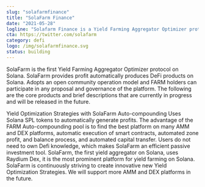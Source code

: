 ```yaml
---
slug: "solafarmfinance"
title: "SolaFarm Finance"
date: "2021-05-28"
logline: "Solafarm Finance is a Yield Farming Aggregator Optimizer protocol on Solana."
cta: https://twitter.com/solafarm‌
category: defi
logo: /img/solafarmfinance.svg
status: building
---
```


SolaFarm is the first Yield Farming Aggregator Optimizer protocol on Solana. SolaFarm provides profit automatically produces DeFi products on Solana. Adopts an open community operation model and FARM holders can participate in any proposal and governance of the platform. The following are the core products and brief descriptions that are currently in progress and will be released in the future.‌

Yield Optimization Strategies with SolaFarm‌
Auto-compounding Uses Solana SPL tokens to automatically generate profits. The advantage of the FARM Auto-compounding pool is to find the best platform on many AMM and DEX platforms, automatic execution of smart contracts, automated zone profit, and balance process, and automated capital transfer. Users do not need to own Defi knowledge, which makes SolaFarm an efficient passive investment tool.‌
SolaFarm, the first yield aggregator on Solana, uses Raydium Dex, it is the most prominent platform for yield farming on Solana. SolaFarm is continuously striving to create innovative new Yield Optimization Strategies. We will support more AMM and DEX platforms in the future.‌
